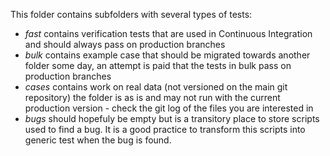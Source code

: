 This folder contains subfolders with several types of tests:
+ *fast* contains verification tests that are used in Continuous Integration and should always pass on production branches
+ *bulk* contains example case that should be migrated towards another folder some day, an attempt is paid that the tests in bulk pass on production branches
+ *cases* contains work on real data (not versioned on the main git repository) the folder is as is and may not run with the current production version - check the git log of the files you are interested in
+ *bugs* should hopefuly be empty but is a transitory place to store scripts used to find a bug. It is a good practice to transform this scripts into generic test when the bug is found.
